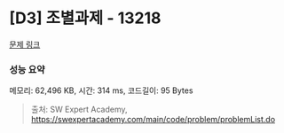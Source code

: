 # [D3] 조별과제 - 13218 

[문제 링크](https://swexpertacademy.com/main/code/problem/problemDetail.do?contestProbId=AXzjvCCq-PwDFASs) 

### 성능 요약

메모리: 62,496 KB, 시간: 314 ms, 코드길이: 95 Bytes



> 출처: SW Expert Academy, https://swexpertacademy.com/main/code/problem/problemList.do
